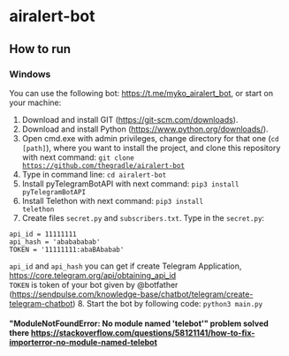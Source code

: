 # airalert-bot

## How to run 

### Windows

You can use the following bot: https://t.me/myko_airalert_bot, or start on your machine:

1. Download and install GIT (https://git-scm.com/downloads).
2. Download and install Python (https://www.python.org/downloads/).
3. Open cmd.exe with admin privileges, change directory for that one (<code>cd [path]</code>), where you want to install the project, and clone this repository with next command: <code>git clone https://github.com/thegradle/airalert-bot</code>
4. Type in command line: <code>cd airalert-bot</code>
5. Install pyTelegramBotAPI with next command: <code>pip3 install pyTelegramBotAPI</code>
6. Install Telethon with next command: <code>pip3 install telethon</code>
7. Create files <code>secret.py</code> and <code>subscribers.txt</code>. Type in the <code>secret.py</code>:
<pre><code>api_id = 11111111
api_hash = 'ababababab'
TOKEN = '11111111:abaBAbabab'
</code></pre>
<code>api_id</code> and <code>api_hash</code> you can get if create Telegram Application, https://core.telegram.org/api/obtaining_api_id<br>
<code>TOKEN</code> is token of your bot given by @botfather (https://sendpulse.com/knowledge-base/chatbot/telegram/create-telegram-chatbot)
8. Start the bot by following code: <code>python3 main.py</code>

#### "ModuleNotFoundError: No module named 'telebot'" problem solved there https://stackoverflow.com/questions/58121141/how-to-fix-importerror-no-module-named-telebot

